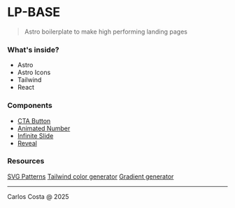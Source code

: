 # LP-BASE

> Astro boilerplate to make high performing landing pages

### What's inside?

- Astro
- Astro Icons
- Tailwind
- React

### Components

- [CTA Button](https://github.com/carllosnc/lp-base/blob/master/docs/cta-button.md)
- [Animated Number](https://github.com/carllosnc/lp-base/blob/master/docs/animated-number.md)
- [Infinite Slide](https://github.com/carllosnc/lp-base/blob/master/docs/infinite-slide.md)
- [Reveal](https://github.com/carllosnc/lp-base/blob/master/docs/reveal.md)

### Resources

[SVG Patterns](https://pattern.monster/eyes-3)
[Tailwind color generator](https://uicolors.app/generate/54523a)
[Gradient generator](https://colortopia.vercel.app/)

---

Carlos Costa @ 2025
